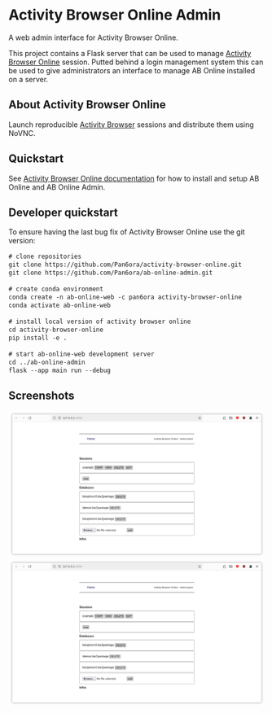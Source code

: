 # Activity Browser Online Admin

A web admin interface for Activity Browser Online.

This project contains a Flask server that can be used to manage [Activity Browser Online](https://github.com/Pan6ora/activity-browser-online) session. Putted behind a login management system this can be used to give administrators an interface to manage AB Online installed on a server.

## About Activity Browser Online

Launch reproducible [Activity Browser](https://github.com/LCA-ActivityBrowser/activity-browser) sessions and distribute them using NoVNC.

## Quickstart

See [Activity Browser Online documentation](https://activity-browser-online.readthedocs.io/en/latest/usage/quickstart.html) for how to install and setup AB Online and AB Online Admin.

## Developer quickstart

To ensure having the last bug fix of Activity Browser Online use the git version:

```
# clone repositories
git clone https://github.com/Pan6ora/activity-browser-online.git
git clone https://github.com/Pan6ora/ab-online-admin.git

# create conda environment
conda create -n ab-online-web -c pan6ora activity-browser-online
conda activate ab-online-web

# install local version of activity browser online
cd activity-browser-online
pip install -e .

# start ab-online-web development server
cd ../ab-online-admin
flask --app main run --debug
```

## Screenshots

![](ab_online_admin/static/png/home_view.png)
![](ab_online_admin/static/png/home_view.png)
